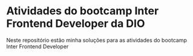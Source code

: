 # Atividades do bootcamp Inter Frontend Developer da DIO

Neste repositório estão minha soluções para as atividades do bootcamp Inter Frontend Developer

